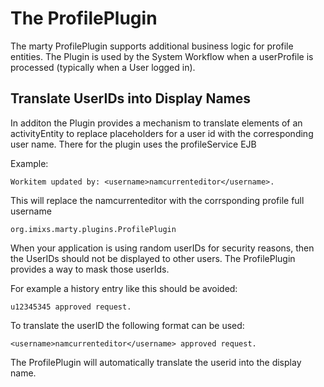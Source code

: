 # The ProfilePlugin

The marty ProfilePlugin supports additional business logic for profile entities. The Plugin is used by the System Workflow 
when a userProfile is processed (typically when a User logged in).

## Translate UserIDs into Display Names

In additon the Plugin provides a mechanism to translate elements of an activityEntity to replace placeholders for a user id with the corresponding user name. There for the plugin uses the profileService EJB
 
Example:

    Workitem updated by: <username>namcurrenteditor</username>.

This will replace the namcurrenteditor with the corrsponding profile full username
 

    org.imixs.marty.plugins.ProfilePlugin
 
When your application is using random userIDs for security reasons, then the UserIDs should not be displayed to other users. 
The ProfilePlugin provides a way to mask those userIds. 

For example a history entry like this should be avoided:

	u12345345 approved request.


To translate the userID the following format can be used: 


	<username>namcurrenteditor</username> approved request.

The ProfilePlugin will automatically translate the userid into the display name.

